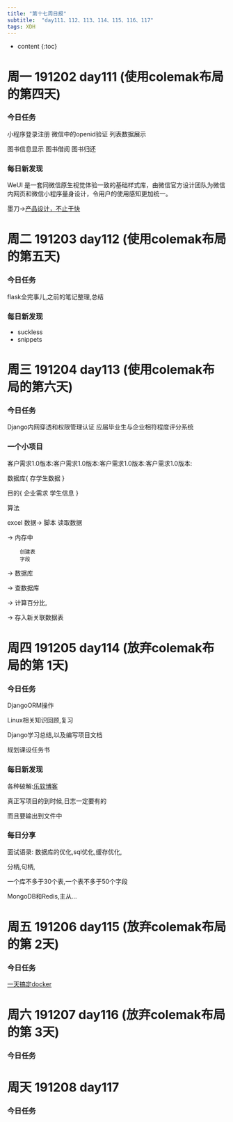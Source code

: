 ```yaml
---  
title: "第十七周日报"   
subtitle:  "day111、112、113、114、115、116、117"   
tags: XDH    
---  
```





* content
{:toc}






# 周一 191202 day111 (使用colemak布局的第四天)
### 今日任务
小程序登录注册 微信中的openid验证 列表数据展示

图书信息显示 图书借阅 图书归还

### 每日新发现
WeUI 是一套同微信原生视觉体验一致的基础样式库，由微信官方设计团队为微信内网页和微信小程序量身设计，令用户的使用感知更加统一。

墨刀->[产品设计，不止于快](https://modao.cc/)

# 周二 191203 day112 (使用colemak布局的第五天)
### 今日任务
flask全完事儿,之前的笔记整理,总结
### 每日新发现
- suckless
- snippets


# 周三 191204 day113 (使用colemak布局的第六天)
### 今日任务

Django内网穿透和权限管理认证
应届毕业生与企业相符程度评分系统
### 一个小项目
客户需求1.0版本:客户需求1.0版本:客户需求1.0版本:客户需求1.0版本:

数据库{
	存学生数据
}

目的{
	企业需求
	学生信息
}

算法

excel 数据-> 脚本
		读取数据

 -> 内存中 

		创建表
		字段

 -> 数据库

 -> 查数据库

 -> 计算百分比,

 -> 存入新关联数据表
 
# 周四 191205 day114 (放弃colemak布局的第 1天)
### 今日任务
DjangoORM操作

Linux相关知识回顾,复习

Django学习总结,以及编写项目文档

规划课设任务书

### 每日新发现

各种破解:[乐软博客](https://www.isharepc.com/)

真正写项目的到时候,日志一定要有的

而且要输出到文件中
### 每日分享
面试语录:
数据库的优化,sql优化,缓存优化,

分柄,句柄,

一个库不多于30个表,一个表不多于50个字段

MongoDB和Redis,主从...
# 周五 191206 day115 (放弃colemak布局的第 2天)
### 今日任务
[一天搞定docker](https://www.bilibili.com/video/av69808530)
# 周六 191207 day116 (放弃colemak布局的第 3天)
### 今日任务


# 周天 191208 day117 
### 今日任务





